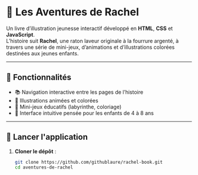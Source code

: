 # 📖 Les Aventures de Rachel

Un livre d’illustration jeunesse interactif développé en **HTML**, **CSS** et **JavaScript**.  
L’histoire suit **Rachel**, une raton laveur originale à la fourrure argenté, à travers une série de mini-jeux, d’animations et d’illustrations colorées destinées aux jeunes enfants.

---

## 🌟 Fonctionnalités

- 📚 Navigation interactive entre les pages de l’histoire  
- 🎨 Illustrations animées et colorées  
- 🧩 Mini-jeux éducatifs (labyrinthe, coloriage)  
- 💬 Interface intuitive pensée pour les enfants de 4 à 8 ans  

---

## 🚀 Lancer l'application

1. **Cloner le dépôt** :
   ```bash
   git clone https://github.com/githublaure/rachel-book.git
   cd aventures-de-rachel
